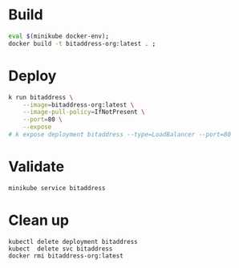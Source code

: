 # Build

```sh
eval $(minikube docker-env);
docker build -t bitaddress-org:latest . ;

```
# Deploy

```sh
k run bitaddress \
    --image=bitaddress-org:latest \
    --image-pull-policy=IfNotPresent \
    --port=80 \
    --expose
# k expose deployment bitaddress --type=LoadBalancer --port=80
```

# Validate

```sh
minikube service bitaddress
```

# Clean up

```
kubectl delete deployment bitaddress
kubect  delete svc bitaddress
docker rmi bitaddress-org:latest
```